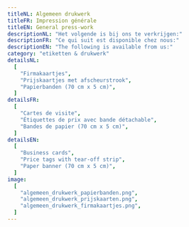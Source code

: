 ```yaml
---
titleNL: Algemeen drukwerk
titleFR: Impression générale
titleEN: General press-work
descriptionNL: "Het volgende is bij ons te verkrijgen:"
descriptionFR: "Ce qui suit est disponible chez nous:"
descriptionEN: "The following is available from us:"
category: "etiketten & drukwerk"
detailsNL:
  [
    "Firmakaartjes",
    "Prijskaartjes met afscheurstrook",
    "Papierbanden (70 cm x 5 cm)",
  ]
detailsFR:
  [
    "Cartes de visite",
    "Étiquettes de prix avec bande détachable",
    "Bandes de papier (70 cm x 5 cm)",
  ]
detailsEN:
  [
    "Business cards",
    "Price tags with tear-off strip",
    "Paper banner (70 cm x 5 cm)",
  ]
image:
  [
    "algemeen_drukwerk_papierbanden.png",
    "algemeen_drukwerk_prijskaarten.png",
    "algemeen_drukwerk_firmakaartjes.png",
  ]
---
```

